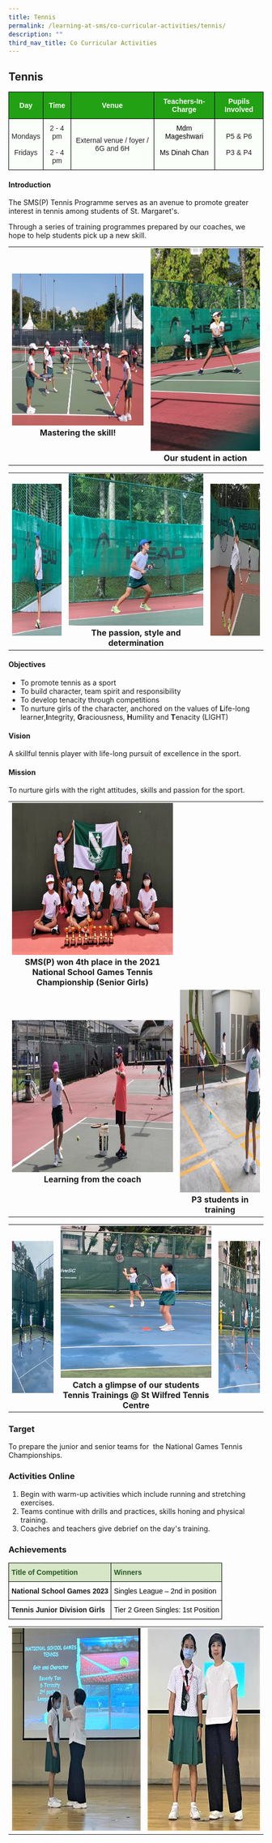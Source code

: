 ```yaml
---
title: Tennis
permalink: /learning-at-sms/co-curricular-activities/tennis/
description: ""
third_nav_title: Co Curricular Activities
---
```

## Tennis

<style type="text/css">
.tg  {border-collapse:collapse;border-spacing:0;}
.tg td{border-color:black;border-style:solid;border-width:1px;font-family:Arial, sans-serif;font-size:14px;
  overflow:hidden;padding:10px 5px;word-break:normal;}
.tg th{border-color:black;border-style:solid;border-width:1px;font-family:Arial, sans-serif;font-size:14px;
  font-weight:normal;overflow:hidden;padding:10px 5px;word-break:normal;}
.tg .tg-pk3b{background-color:#FBFFFA;color:#222;text-align:center;vertical-align:top}
.tg .tg-xn89{background-color:#22A114;color:#FBFFFA;font-weight:bold;text-align:center;vertical-align:middle}
.tg .tg-s6uv{background-color:#FBFFFA;color:#222;text-align:center;vertical-align:middle}
</style>
<table class="tg">
<thead>
  <tr>
    <th class="tg-xn89"><span style="color:#FBFFFA;background-color:#22A114">Day</span></th>
    <th class="tg-xn89"><span style="color:#FBFFFA;background-color:#22A114">Time</span></th>
    <th class="tg-xn89"><span style="color:#FBFFFA;background-color:#22A114">Venue</span></th>
    <th class="tg-xn89"><span style="color:#FBFFFA;background-color:#22A114">Teachers-In-Charge</span></th>
    <th class="tg-xn89"><span style="color:#FBFFFA;background-color:#22A114">Pupils Involved</span></th>
  </tr>
</thead>
<tbody>
  <tr>
    <td class="tg-s6uv"><span style="color:#222;background-color:#FBFFFA">Mondays </span><br><br><span style="color:#222;background-color:#FBFFFA"> Fridays</span></td>
    <td class="tg-s6uv"><span style="color:#222;background-color:#FBFFFA"> 2 - 4 pm</span><br><br><span style="color:#222;background-color:#FBFFFA">2 - 4 pm</span></td>
    <td class="tg-s6uv"><span style="color:#222;background-color:#FBFFFA">External venue / foyer / 6G and 6H</span></td>
    <td class="tg-pk3b"><span style="font-weight:400;color:#000">Mdm Mageshwari</span><br><br><span style="font-weight:400;color:#000">Ms Dinah Chan</span></td>
    <td class="tg-s6uv"><span style="color:#222;background-color:#FBFFFA">P5 &amp; P6</span><br><br><span style="color:#222;background-color:#FBFFFA">P3 &amp; P4</span></td>
  </tr>
</tbody>
</table>

#### Introduction

The SMS(P) Tennis Programme serves as an avenue to promote greater interest in tennis among students of St. Margaret's.

Through a series of training programmes prepared by our coaches, we hope to help students pick up a new skill.

<table>
	<tbody><tr><td><center><font size="3"><img style="width:400px;height:300px;" alt="mastering skill" src="/images/Mastering%20the%20skill.jpg"><b>Mastering the skill!</b></font></center></td>
		<td><center><font size="3"><img style="width:300px;height:400px;" alt="student in action" src="/images/2021Our%20student%20in%20action.jpeg"><b>Our student in action</b></font></center></td>
</tr>
</tbody></table>

<table>
		<tbody><tr><td><center><font size="3"><img style="width:300px;height:300px;" alt="bacalah adikku 2022" src="/images/CCAs/Tennis/tennis01.jfif"></font></center></td>
		<td><center><font size="3"><img style="width:300px;height:300px;" alt="bacalah adikku 2022" src="/images/CCAs/Tennis/tennis08.jpg"><b>The passion, style and determination</b></font></center></td>
				<td><center><font size="3"><img style="width:300px;height:300px;" alt="bacalah adikku 2022" src="/images/CCAs/Tennis/tennis02.jfif"></font></center></td>
</tr>
</tbody></table>


#### Objectives

* To promote tennis as a sport
* To build character, team spirit and responsibility
* To develop tenacity through competitions
* To nurture girls of the character, anchored on the values of **L**ife-long learner,**I**ntegrity, **G**raciousness, **H**umility and **T**enacity (LIGHT)

#### Vision

A skillful tennis player with life-long pursuit of excellence in the sport.

#### Mission

To nurture girls with the right attitudes, skills and passion for the sport.


<table>
	<tbody><tr><td><center><font size="3"><img style="width:550px;height:300px;" alt="bacalah adikku 2022" src="/images/2021SMPS%20won%204th%20place%20in%20the%202021%20National%20School%20Games%20Tennis%20ChampionshipSenior%20Girls.jpeg"><b>SMS(P) won 4th place in the 2021 National School Games Tennis Championship (Senior Girls)</b></font></center></td>
</tr>
		<tr><td><center><font size="3"><img style="width:520px;height:300px;" alt="bacalah adikku 2022" src="/images/2021Learning%20from%20the%20coach.jpeg"><b>Learning from the coach</b></font></center></td>
		<td><center><font size="3"><img style="width:400px;height:400px;" alt="bacalah adikku 2022" src="/images/2021P3%20students%20in%20training.jpeg"><b>P3 students in training</b></font></center></td>
</tr></tbody></table>
<table>
<tbody><tr><td><center><font size="3"><img style="width:300px;height:300px;" alt="bacalah adikku 2022" src="/images/CCAs/Tennis/tennis05.jfif"></font></center></td>
		<td><center><font size="3"><img style="width:300px;height:300px;" alt="bacalah adikku 2022" src="/images/CCAs/Tennis/tennis03.jfif"><b>Catch a glimpse of our students
Tennis Trainings @ St Wilfred Tennis Centre</b></font></center></td>
				<td><center><font size="3"><img style="width:300px;height:300px;" alt="bacalah adikku 2022" src="/images/CCAs/Tennis/tennis04.jfif"></font></center></td>
</tr>
</tbody></table>

### Target  

To prepare the junior and senior teams for&nbsp; the National Games Tennis Championships.


### Activities Online

1.  Begin with warm-up activities which include running and stretching exercises.
2.  Teams continue with drills and practices, skills honing and physical training.
3.  Coaches and teachers give debrief on the day's training.

  

### Achievements

<style type="text/css">
.tg  {border-collapse:collapse;border-spacing:0;}
.tg td{border-color:black;border-style:solid;border-width:1px;font-family:Arial, sans-serif;font-size:14px;
  overflow:hidden;padding:10px 5px;word-break:normal;}
.tg th{border-color:black;border-style:solid;border-width:1px;font-family:Arial, sans-serif;font-size:14px;
  font-weight:normal;overflow:hidden;padding:10px 5px;word-break:normal;}
.tg .tg-bzhr{background-color:#D6E6C7;color:#2A5629;font-weight:bold;text-align:left;vertical-align:middle}
.tg .tg-dgl5{background-color:#FFF;font-weight:bold;text-align:left;vertical-align:top}
.tg .tg-zr06{background-color:#FFF;text-align:left;vertical-align:middle}
</style>
<table class="tg">
<thead>
  <tr>
    <th class="tg-bzhr"><span style="font-weight:bold;color:#2A5629;background-color:#D6E6C7">Title of Competition</span></th>
    <th class="tg-bzhr"><span style="font-weight:bold;color:#2A5629;background-color:#D6E6C7">Winners</span></th>
  </tr>
</thead>
<tbody>
  <tr>
    <td class="tg-dgl5"> National School Games 2023<br></td>
    <td class="tg-zr06"><span style="color:#000;background-color:#FFF"> Singles League – 2nd in position</span></td>
  </tr>
	 <tr>
    <td class="tg-dgl5">Tennis Junior Division Girls   <br></td>
    <td class="tg-zr06"><span style="color:#000;background-color:#FFF"> Tier 2 Green Singles: 1st Position</span></td>
  </tr>
</tbody>
</table>

<table>
	<tbody><tr><td><center><font size="3"><img style="width:400px;height:400px;" alt="tennis 06" src="/images/CCAs/Tennis/tennis06.jfif"></font></center></td>
		<td><center><font size="3"><img style="width:350px;height:400px;" alt="tennis 07" src="/images/CCAs/Tennis/tennis07.jfif"></font></center></td>
</tr>
</tbody></table>